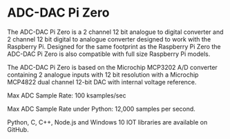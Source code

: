 <!--
---
name: ADC-DAC Pi Zero
class: board
type: adc
formfactor: pHAT
manufacturer: AB Electronics UK
description: 2 channel Analogue to Digital Converter and 2 channel Digital to Analogue Converter
url: https://www.abelectronics.co.uk/p/74/adc-dac-pi-zero-raspberry-pi-adc-and-dac-expansion-board
github: https://github.com/abelectronicsuk
schematic: https://www.abelectronics.co.uk/docs/pdf/schematic-adc-dac-pi-zero.pdf
buy: https://www.abelectronics.co.uk/p/74/adc-dac-pi-zero-raspberry-pi-adc-and-dac-expansion-board
image: 'ab-adcdac-pi-zero.png'
pincount: 40
eeprom: no
power:
  '1':
ground:
  '6':
  '9':
  '14':
  '20':
  '25':
  '30':
  '34':
  '39':
pin:
  '19':
    mode: spi
  '21':
    mode: spi
  '23':
    mode: spi
  '24':
    mode: spi
  '26':
    mode: spi
install:
  'devices':
    - 'spi'
-->
# ADC-DAC Pi Zero

The ADC-DAC Pi Zero is a 2 channel 12 bit analogue to digital converter and 2 channel 12 bit digital to analogue converter designed to work with the Raspberry Pi.   Designed for the same footprint as the Raspberry Pi Zero the ADC-DAC Pi Zero is also compatible with full size Raspberry Pi models.

The ADC-DAC Pi Zero is based on the Microchip MCP3202 A/D converter containing 2 analogue inputs with 12 bit resolution with a Microchip MCP4822 dual channel 12-bit DAC with internal voltage reference.

Max ADC Sample Rate: 100 ksamples/sec

Max ADC Sample Rate under Python: 12,000 samples per second.

Python, C, C++, Node.js and Windows 10 IOT libraries are available on GitHub.
